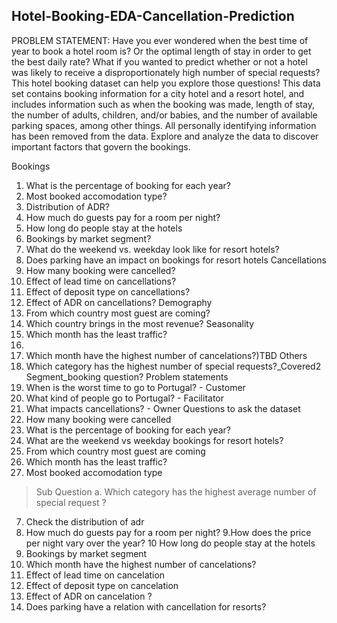 ## Hotel-Booking-EDA-Cancellation-Prediction
PROBLEM STATEMENT:
Have you ever wondered when the best time of year to book a hotel room is? Or the optimal length of stay in order to get the best daily rate? What if you wanted to predict whether or not a hotel was likely to receive a disproportionately high number of special requests? This hotel booking dataset can help you explore those questions! This data set contains booking information for a city hotel and a resort hotel, and includes information such as when the booking was made, length of stay, the number of adults, children, and/or babies, and the number of available parking spaces, among other things. All personally identifying information has been removed from the data. Explore and analyze the data to discover important factors that govern the bookings.


Bookings
1. What is the percentage of booking for each year?
2. Most booked accomodation type?
3. Distribution of ADR?
4. How much do guests pay for a room per night?
5. How long do people stay at the hotels
6. Bookings by market segment?
7. What do the weekend vs. weekday look like for resort hotels?
8. Does parking have an impact on bookings for resort hotels
Cancellations
1. How many booking were cancelled?
2. Effect of lead time on cancellations?
3. Effect of deposit type on cancellations?
4. Effect of ADR on cancellations?
Demography
1. From which country most guest are coming?
2. Which country brings in the most revenue?
Seasonality
1. Which month has the least traffic?
2.
3. Which month have the highest number of cancelations?)TBD
Others
1. Which category has the highest number of special requests?_Covered2 Segment_booking question?
Problem statements
1. When is the worst time to go to Portugal? - Customer
2. What kind of people go to Portugal? - Facilitator
3. What impacts cancellations? - Owner
Questions to ask the dataset
1. How many booking were cancelled
2. What is the percentage of booking for each year?
3. What are the weekend vs weekday bookings for resort hotels?
4. From which country most guest are coming
5. Which month has the least traffic?
6. Most booked accomodation type
> Sub Question
a. Which category has the highest average number of special request ?
7. Check the distribution of adr
8. How much do guests pay for a room per night?
9.How does the price per night vary over the year?
10 How long do people stay at the hotels
11. Bookings by market segment
12. Which month have the highest number of cancelations?
13. Effect of lead time on cancelation
14. Effect of deposit type on cancelation
15. Effect of ADR on cancelation ?
16. Does parking have a relation with cancellation for resorts?
